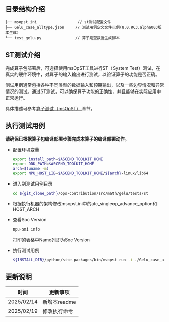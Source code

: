 ## 目录结构介绍
```
├── msopst.ini                  // st测试配置文件 
├── Gelu_case_alltype.json     // 测试用例定义文件示例(8.0.RC3.alpha003版本生成)
└── test_gelu.py               // 算子期望数据生成脚本
```

## ST测试介绍

完成算子包部署后，可选择使用msOpST工具进行ST（System Test）测试，在真实的硬件环境中，对算子的输入输出进行测试，以验证算子的功能是否正确。

测试用例通常包括各种不同类型的数据输入和预期输出，以及一些边界情况和异常情况的测试。通过ST测试，可以确保算子功能的正确性，并且能够在实际应用中正常运行。

具体描述可参考[算子测试（msOpST）
](https://www.hiascend.com/document/detail/zh/mindstudio/70RC3/ODtools/Operatordevelopmenttools/msopdev_16_0087.html)章节。

## 执行测试用例
  **请确保已根据算子包编译部署步骤完成本算子的编译部署动作。**

  - 配置环境变量

    ```bash
    export install_path=$ASCEND_TOOLKIT_HOME
    export DDK_PATH=$ASCEND_TOOLKIT_HOME
    arch=$(uname -m)
    export NPU_HOST_LIB=$ASCEND_TOOLKIT_HOME/${arch}-linux/lib64
    ```

  - 进入到测试用例目录

    ```bash
    cd ${git_clone_path}/ops-contribution/src/math/gelu/tests/st
    ```

  - 根据执行机器的架构修改msopst.ini中的atc_singleop_advance_option和HOST_ARCH

  - 查看Soc Version

    ```bash
    npu-smi info
    ```
    打印的表格中Name列即为Soc Version

  - 执行测试用例

    ```bash
    ${INSTALL_DIR}/python/site-packages/bin/msopst run -i ./Gelu_case_alltype.json -soc Ascend{Soc Version} -out ../output -conf msopst.ini
    ```

## 更新说明
| 时间 | 更新事项 |
|----|------|
| 2025/02/14 | 新增本readme |
| 2025/02/19 | 修改执行命令 |